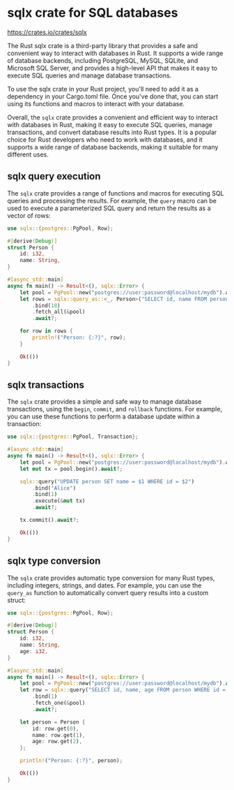 # sqlx crate for SQL databases

<https://crates.io/crates/sqlx>

The Rust sqlx crate is a third-party library that provides a safe and convenient way to interact with databases in Rust. It supports a wide range of database backends, including PostgreSQL, MySQL, SQLite, and Microsoft SQL Server, and provides a high-level API that makes it easy to execute SQL queries and manage database transactions.

To use the sqlx crate in your Rust project, you'll need to add it as a dependency in your Cargo.toml file. Once you've done that, you can start using its functions and macros to interact with your database.

Overall, the `sqlx` crate provides a convenient and efficient way to interact with databases in Rust, making it easy to execute SQL queries, manage transactions, and convert database results into Rust types. It is a popular choice for Rust developers who need to work with databases, and it supports a wide range of database backends, making it suitable for many different uses.


## sqlx query execution

The `sqlx` crate provides a range of functions and macros for executing SQL queries and processing the results. For example, the `query` macro can be used to execute a parameterized SQL query and return the results as a vector of rows:

```rust
use sqlx::{postgres::PgPool, Row};

#[derive(Debug)]
struct Person {
    id: i32,
    name: String,
}

#[async_std::main]
async fn main() -> Result<(), sqlx::Error> {
    let pool = PgPool::new("postgres://user:password@localhost/mydb").await?;
    let rows = sqlx::query_as::<_, Person>("SELECT id, name FROM person WHERE age > $1")
        .bind(18)
        .fetch_all(&pool)
        .await?;

    for row in rows {
        println!("Person: {:?}", row);
    }

    Ok(())
}
```


## sqlx transactions

The `sqlx` crate provides a simple and safe way to manage database transactions, using the `begin`, `commit`, and `rollback` functions. For example, you can use these functions to perform a database update within a transaction:

```rust
use sqlx::{postgres::PgPool, Transaction};

#[async_std::main]
async fn main() -> Result<(), sqlx::Error> {
    let pool = PgPool::new("postgres://user:password@localhost/mydb").await?;
    let mut tx = pool.begin().await?;

    sqlx::query("UPDATE person SET name = $1 WHERE id = $2")
        .bind("Alice")
        .bind(1)
        .execute(&mut tx)
        .await?;

    tx.commit().await?;

    Ok(())
}
```


## sqlx type conversion

The `sqlx` crate provides automatic type conversion for many Rust types, including integers, strings, and dates. For example, you can use the `query_as` function to automatically convert query results into a custom struct:

```rust
use sqlx::{postgres::PgPool, Row};

#[derive(Debug)]
struct Person {
    id: i32,
    name: String,
    age: i32,
}

#[async_std::main]
async fn main() -> Result<(), sqlx::Error> {
    let pool = PgPool::new("postgres://user:password@localhost/mydb").await?;
    let row = sqlx::query("SELECT id, name, age FROM person WHERE id = $1")
        .bind(1)
        .fetch_one(&pool)
        .await?;

    let person = Person {
        id: row.get(0),
        name: row.get(1),
        age: row.get(2),
    };

    println!("Person: {:?}", person);

    Ok(())
}
```
